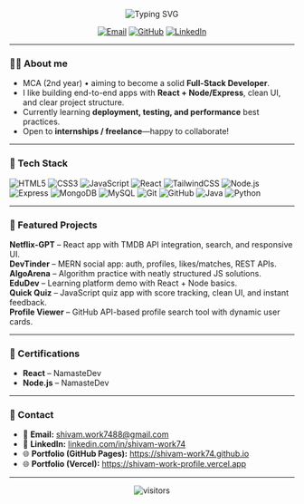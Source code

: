 <!-- PROFILE README FOR SHIVAM KUMAR -->

<p align="center">
  <img src="https://readme-typing-svg.demolab.com?font=Inter&weight=600&size=28&duration=2800&pause=900&center=true&vCenter=true&width=800&lines=Hi%2C+I'm+Shivam+Kumar+%F0%9F%91%8B;Full-Stack+Developer+%7C+MCA+Student;I+build+clean+UIs+and+robust+APIs" alt="Typing SVG" />
</p>

<p align="center">
  <a href="mailto:shivam.work7488@gmail.com"><img alt="Email" src="https://img.shields.io/badge/Email-shivam.work7488%40gmail.com-informational?style=for-the-badge&logo=gmail"></a>
  <a href="https://github.com/shivam-work74"><img alt="GitHub" src="https://img.shields.io/badge/GitHub-shivam--work74-181717?style=for-the-badge&logo=github"></a>
  <a href="https://in.linkedin.com/in/shivam-work74">
    <img alt="LinkedIn" src="https://img.shields.io/badge/LinkedIn-shivam--work74-0A66C2?style=for-the-badge&logo=linkedin">
  </a>
</p>

---

### 👨‍💻 About me
- MCA (2nd year) • aiming to become a solid **Full-Stack Developer**.  
- I like building end-to-end apps with **React + Node/Express**, clean UI, and clear project structure.  
- Currently learning **deployment, testing, and performance** best practices.  
- Open to **internships / freelance**—happy to collaborate!  

---

### 🧰 Tech Stack
![HTML5](https://img.shields.io/badge/HTML5-E34F26?logo=html5&logoColor=white)
![CSS3](https://img.shields.io/badge/CSS3-1572B6?logo=css3&logoColor=white)
![JavaScript](https://img.shields.io/badge/JavaScript-F7DF1E?logo=javascript&logoColor=black)
![React](https://img.shields.io/badge/React-20232A?logo=react&logoColor=61DAFB)
![TailwindCSS](https://img.shields.io/badge/Tailwind-38B2AC?logo=tailwindcss&logoColor=white)
![Node.js](https://img.shields.io/badge/Node.js-339933?logo=nodedotjs&logoColor=white)
![Express](https://img.shields.io/badge/Express-000000?logo=express&logoColor=white)
![MongoDB](https://img.shields.io/badge/MongoDB-47A248?logo=mongodb&logoColor=white)
![MySQL](https://img.shields.io/badge/MySQL-4479A1?logo=mysql&logoColor=white)
![Git](https://img.shields.io/badge/Git-F05032?logo=git&logoColor=white)
![GitHub](https://img.shields.io/badge/GitHub-181717?logo=github&logoColor=white)
![Java](https://img.shields.io/badge/Java-007396?logo=openjdk&logoColor=white)
![Python](https://img.shields.io/badge/Python-3776AB?logo=python&logoColor=white)

---

### 🚀 Featured Projects
**Netflix-GPT** – React app with TMDB API integration, search, and responsive UI.  
**DevTinder** – MERN social app: auth, profiles, likes/matches, REST APIs.  
**AlgoArena** – Algorithm practice with neatly structured JS solutions.  
**EduDev** – Learning platform demo with React + Node basics.  
**Quick Quiz** – JavaScript quiz app with score tracking, clean UI, and instant feedback.  
**Profile Viewer** – GitHub API-based profile search tool with dynamic user cards.  

---

### 📜 Certifications
- **React** – NamasteDev  
- **Node.js** – NamasteDev  

---

### 💌 Contact
- 📧 **Email:** [shivam.work7488@gmail.com](mailto:shivam.work7488@gmail.com)  
- 💼 **LinkedIn:** [linkedin.com/in/shivam-work74](https://in.linkedin.com/in/shivam-work74)  
- 🌐 **Portfolio (GitHub Pages):** https://shivam-work74.github.io
- 🌐 **Portfolio (Vercel):** https://shivam-work-profile.vercel.app

---

<p align="center">
  <img src="https://visitor-badge.laobi.icu/badge?page_id=shivam-work74.shivam-work74" alt="visitors">
</p>

